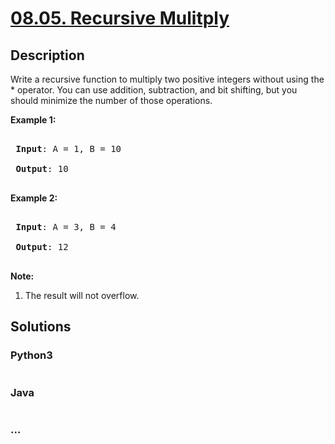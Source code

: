 # [08.05. Recursive Mulitply](https://leetcode-cn.com/problems/recursive-mulitply-lcci)

## Description
<p>Write a recursive function to multiply two positive integers without using the * operator. You can use addition, subtraction, and bit shifting, but you should minimize the number of those operations.</p>



<p><strong>Example 1:</strong></p>



<pre>

<strong> Input</strong>: A = 1, B = 10

<strong> Output</strong>: 10

</pre>



<p><strong>Example 2:</strong></p>



<pre>

<strong> Input</strong>: A = 3, B = 4

<strong> Output</strong>: 12

</pre>



<p><strong>Note:</strong></p>



<ol>
	<li>The result will not overflow.</li>
</ol>




## Solutions


### Python3

```python

```

### Java

```java

```

### ...
```

```
